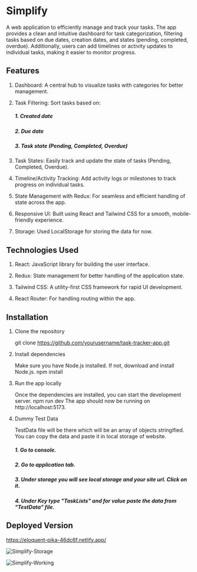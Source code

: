 # Simplify

A web application to efficiently manage and track your tasks. The app provides a clean and intuitive dashboard for task categorization, filtering tasks based on due dates, creation dates, and states (pending, completed, overdue). Additionally, users can add timelines or activity updates to individual tasks, making it easier to monitor progress.

## Features

1. Dashboard: A central hub to visualize tasks with categories for better management.

2. Task Filtering: Sort tasks based on:

   ##### 1. Created date

   ##### 2. Due date

   ##### 3. Task state (Pending, Completed, Overdue)

3. Task States: Easily track and update the state of tasks (Pending, Completed, Overdue).

4. Timeline/Activity Tracking: Add activity logs or milestones to track progress on individual tasks.

5. State Management with Redux: For seamless and efficient handling of state across the app.

6. Responsive UI: Built using React and Tailwind CSS for a smooth, mobile-friendly experience.

7. Storage: Used LocalStorage for storing the data for now.

## Technologies Used

1. React: JavaScript library for building the user interface.

2. Redux: State management for better handling of the application state.

3. Tailwind CSS: A utility-first CSS framework for rapid UI development.

4. React Router: For handling routing within the app.

## Installation

1. Clone the repository

   git clone https://github.com/yourusername/task-tracker-app.git

2. Install dependencies

   Make sure you have Node.js installed. If not, download and install Node.js.
   npm install

3. Run the app locally

   Once the dependencies are installed, you can start the development server.
   npm run dev
   The app should now be running on http://localhost:5173.

4. Dummy Test Data

   TestData file will be there which will be an array of objects stringified. You can copy the data and paste it
   in local storage of website.

   ##### 1. Go to console.

   ##### 2. Go to application tab.

   ##### 3. Under storage you will see local storage and your site url. Click on it.

   ##### 4. Under Key type "TaskLists" and for value paste the data from "TestData" file.

## Deployed Version

   https://eloquent-pika-46dc6f.netlify.app/
   
   ![Simplify-Storage](https://github.com/user-attachments/assets/1fa60a5a-257e-4cee-97b4-278b366ba957)

   ![Simplify-Working](https://github.com/user-attachments/assets/c452e1ac-c435-4aa2-bd45-c44822b56783)




   
